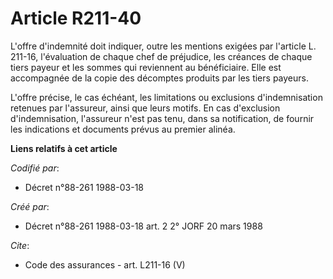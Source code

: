 # Article R211-40

L'offre d'indemnité doit indiquer, outre les mentions exigées par l'article L. 211-16, l'évaluation de chaque chef de
préjudice, les créances de chaque tiers payeur et les sommes qui reviennent au bénéficiaire. Elle est accompagnée de la copie
des décomptes produits par les tiers payeurs.

L'offre précise, le cas échéant, les limitations ou exclusions d'indemnisation retenues par l'assureur, ainsi que leurs
motifs. En cas d'exclusion d'indemnisation, l'assureur n'est pas tenu, dans sa notification, de fournir les indications et
documents prévus au premier alinéa.

**Liens relatifs à cet article**

_Codifié par_:

  - Décret n°88-261 1988-03-18

_Créé par_:

  - Décret n°88-261 1988-03-18 art. 2 2° JORF 20 mars 1988

_Cite_:

  - Code des assurances - art. L211-16 (V)
